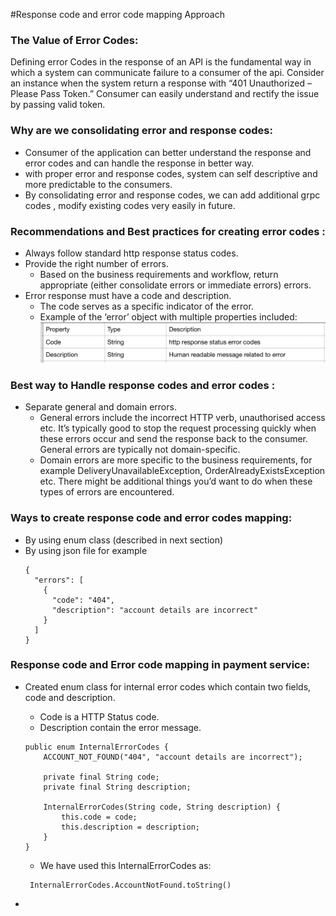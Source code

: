 #Response code and error code mapping Approach
### The Value of Error Codes:
Defining error Codes in the response of an API is the fundamental way in which a system can communicate failure to a consumer of the api.
Consider an instance when the system return a response with “401 Unauthorized – Please Pass Token.” Consumer can easily understand and rectify the issue by passing valid token.

### Why are we consolidating error and response codes:
- Consumer of the application can better understand the response and error codes and can handle the response in better way. 
- with proper error and response codes, system can self descriptive and more predictable to the consumers.  
- By consolidating error and response codes, we can add additional grpc codes , modify existing codes very easily in future. 

### Recommendations and Best practices for creating  error codes :
- Always follow standard http response status codes.
- Provide the right number of errors.
  - Based on the business requirements and workflow, return appropriate (either consolidate errors or immediate errors) errors. 
- Error response must have a code and description. 
   - The code serves as a specific indicator of the error.
   - Example of the ‘error’ object with multiple properties included:
     ![Error](documentationImages/ErrorObject.png)
     
### Best way to Handle response codes and error codes :
 - Separate general and domain errors.
   - General errors
      include the incorrect HTTP verb, unauthorised access etc. It’s typically good to stop the request processing quickly when these errors occur  and send the response back to the consumer. General errors are typically not domain-specific. 
   - Domain errors
      are more specific to the business requirements, for example DeliveryUnavailableException, OrderAlreadyExistsException etc. There might be additional things you’d want to do when these types of errors are encountered.

### Ways to create  response code and error codes mapping: 
- By using enum class (described in next section)
- By using json file 
  for example
  ```
  {
    "errors": [
      {
        "code": "404",
        "description": "account details are incorrect"
      }
    ]
  }
  ```


### Response code and Error code mapping in payment service:
- Created enum class for internal error codes which contain two fields, code and description.
  - Code is a HTTP Status code.
  - Description contain the error message.
  ```
  public enum InternalErrorCodes {
      ACCOUNT_NOT_FOUND("404", "account details are incorrect");
      
      private final String code;
      private final String description;
  
      InternalErrorCodes(String code, String description) {
          this.code = code;
          this.description = description;
      }
  }
  ```
  - We have used this InternalErrorCodes as:
  ```
   InternalErrorCodes.AccountNotFound.toString()
  ```
  
     
-  
